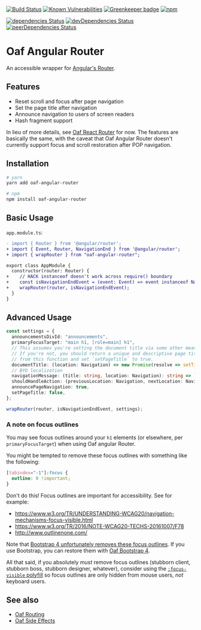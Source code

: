 [![Build Status](https://travis-ci.org/oaf-project/oaf-angular-router.svg?branch=master)](https://travis-ci.org/oaf-project/oaf-angular-router)
[![Known Vulnerabilities](https://snyk.io/test/github/oaf-project/oaf-angular-router/badge.svg?targetFile=package.json)](https://snyk.io/test/github/oaf-project/oaf-angular-router?targetFile=package.json)
[![Greenkeeper badge](https://badges.greenkeeper.io/oaf-project/oaf-angular-router.svg)](https://greenkeeper.io/)
[![npm](https://img.shields.io/npm/v/oaf-angular-router.svg)](https://www.npmjs.com/package/oaf-angular-router)

[![dependencies Status](https://david-dm.org/oaf-project/oaf-angular-router/status.svg)](https://david-dm.org/oaf-project/oaf-angular-router)
[![devDependencies Status](https://david-dm.org/oaf-project/oaf-angular-router/dev-status.svg)](https://david-dm.org/oaf-project/oaf-angular-router?type=dev)
[![peerDependencies Status](https://david-dm.org/oaf-project/oaf-angular-router/peer-status.svg)](https://david-dm.org/oaf-project/oaf-angular-router?type=peer)


# Oaf Angular Router
An accessible wrapper for [Angular's Router](https://angular.io/guide/router).

## Features

* Reset scroll and focus after page navigation
* Set the page title after navigation
* Announce navigation to users of screen readers
* Hash fragment support

In lieu of more details, see [Oaf React Router](https://github.com/oaf-project/oaf-react-router/blob/master/README.md#features) for now. The features are basically the same, with the caveat that Oaf Angular Router doesn't currently support focus and scroll restoration after POP navigation.

## Installation

```sh
# yarn
yarn add oaf-angular-router

# npm
npm install oaf-angular-router
```

## Basic Usage

`app.module.ts`:

```diff
- import { Router } from '@angular/router';
+ import { Event, Router, NavigationEnd } from '@angular/router';
+ import { wrapRouter } from "oaf-angular-router";

export class AppModule {
  constructor(router: Router) {
+    // HACK instanceof doesn't work across require() boundary
+    const isNavigationEndEvent = (event: Event) => event instanceof NavigationEnd;
+    wrapRouter(router, isNavigationEndEvent);
  }
}
```

## Advanced Usage

```typescript
const settings = {
  announcementsDivId: "announcements",
  primaryFocusTarget: "main h1, [role=main] h1",
  // This assumes you're setting the document title via some other means.
  // If you're not, you should return a unique and descriptive page title for each page
  // from this function and set `setPageTitle` to true.
  documentTitle: (location: Navigation) => new Promise(resolve => setTimeout(() => resolve(document.title))),
  // BYO localization
  navigationMessage: (title: string, location: Navigation): string => `Navigated to ${title}.`,
  shouldHandleAction: (previousLocation: Navigation, nextLocation: Navigation) => true,
  announcePageNavigation: true,
  setPageTitle: false,
};

wrapRouter(router, isNavigationEndEvent, settings);
```

### A note on focus outlines
You may see focus outlines around your `h1` elements (or elsewhere, per `primaryFocusTarget`) when using Oaf angular Router.

You might be tempted to remove these focus outlines with something like the following:
```css
[tabindex="-1"]:focus {
  outline: 0 !important;
}
```

Don't do this! Focus outlines are important for accessibility. See for example:

* https://www.w3.org/TR/UNDERSTANDING-WCAG20/navigation-mechanisms-focus-visible.html
* https://www.w3.org/TR/2016/NOTE-WCAG20-TECHS-20161007/F78
* http://www.outlinenone.com/

Note that [Bootstrap 4 unfortunately removes these focus outlines](https://github.com/twbs/bootstrap/issues/28425). If you use Bootstrap, you can restore them with [Oaf Bootstrap 4](https://github.com/oaf-project/oaf-bootstrap-4).

All that said, if you absolutely _must_ remove focus outlines (stubborn client, stubborn boss, stubborn designer, whatever), consider using the [`:focus-visible` polyfill](https://github.com/WICG/focus-visible) so focus outlines are only hidden from mouse users, _not_ keyboard users.

## See also
* [Oaf Routing](https://github.com/oaf-project/oaf-routing)
* [Oaf Side Effects](https://github.com/oaf-project/oaf-side-effects)
